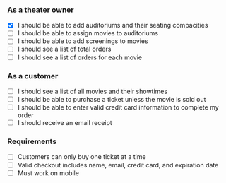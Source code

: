 
### As a theater owner
- [x] I should be able to add auditoriums and their seating compacities
- [ ] I should be able to assign movies to auditoriums
- [ ] I should be able to add screenings to movies
- [ ] I should see a list of total orders
- [ ] I should see a list of orders for each movie

### As a customer
- [ ] I should see a list of all movies and their showtimes
- [ ] I should be able to purchase a ticket unless the movie is sold out
- [ ] I should be able to enter valid credit card information to complete my order
- [ ] I should receive an email receipt

### Requirements
- [ ] Customers can only buy one ticket at a time
- [ ] Valid checkout includes name, email, credit card, and expiration date
- [ ] Must work on mobile
